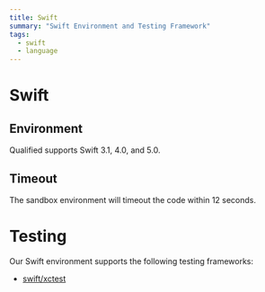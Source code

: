 ```yaml
---
title: Swift
summary: "Swift Environment and Testing Framework"
tags:
  - swift
  - language
---
```


# Swift

## Environment

Qualified supports Swift 3.1, 4.0, and 5.0.

## Timeout

The sandbox environment will timeout the code within 12 seconds.

# Testing

Our Swift environment supports the following testing frameworks:

- [swift/xctest](/kb/languages/swift/xctest)
